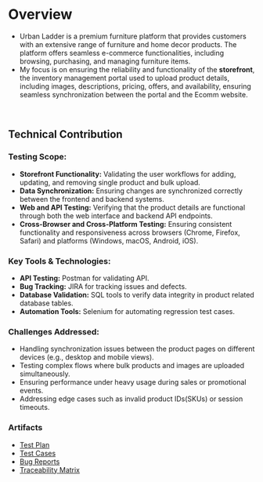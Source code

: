 # Overview

- Urban Ladder is a premium furniture platform that provides customers with an extensive range of furniture and home decor products. The platform offers seamless e-commerce functionalities, including browsing, purchasing, and managing furniture items. 
- My focus is on ensuring the reliability and functionality of the **storefront**, the inventory management portal used to upload product details, including images, descriptions, pricing, offers, and availability, ensuring seamless synchronization between the portal and the Ecomm website.

  
## **Technical Contribution**

### **Testing Scope:**
- **Storefront Functionality:** Validating the user workflows for adding, updating, and removing single product and bulk upload.
- **Data Synchronization:** Ensuring changes are synchronized correctly between the frontend and backend systems.
- **Web and API Testing:** Verifying that the product details are functional through both the web interface and backend API endpoints.
- **Cross-Browser and Cross-Platform Testing:** Ensuring consistent functionality and responsiveness across browsers (Chrome, Firefox, Safari) and platforms (Windows, macOS, Android, iOS).

### **Key Tools & Technologies:**
- **API Testing:** Postman for validating API.
- **Bug Tracking:** JIRA for tracking issues and defects.
- **Database Validation:** SQL tools to verify data integrity in product related database tables.
- **Automation Tools:** Selenium for automating regression test cases.

### **Challenges Addressed:**
- Handling synchronization issues between the product pages on different devices (e.g., desktop and mobile views).
- Testing complex flows where bulk products and images are uploaded simultaneously.
- Ensuring performance under heavy usage during sales or promotional events.
- Addressing edge cases such as invalid product IDs(SKUs) or session timeouts.

### Artifacts
- [Test Plan]()
- [Test Cases]()
- [Bug Reports]()
- [Traceability Matrix]()

